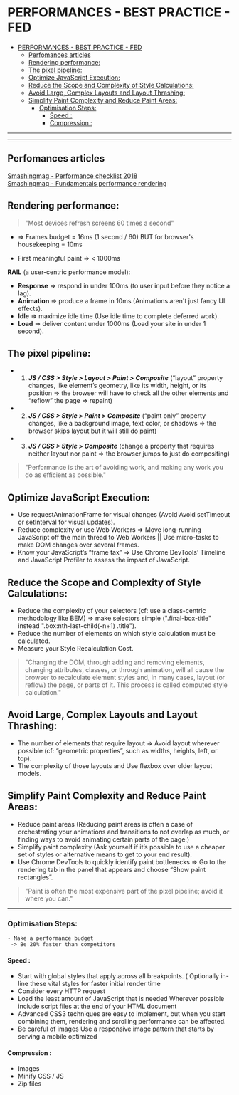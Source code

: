 # PERFORMANCES - BEST PRACTICE - FED

- [PERFORMANCES - BEST PRACTICE - FED](#performances---best-practice---fed)
  - [Perfomances articles](#perfomances-articles)
  - [Rendering performance:](#rendering-performance)
  - [The pixel pipeline:](#the-pixel-pipeline)
  - [Optimize JavaScript Execution:](#optimize-javascript-execution)
  - [Reduce the Scope and Complexity of Style Calculations:](#reduce-the-scope-and-complexity-of-style-calculations)
  - [Avoid Large, Complex Layouts and Layout Thrashing:](#avoid-large-complex-layouts-and-layout-thrashing)
  - [Simplify Paint Complexity and Reduce Paint Areas:](#simplify-paint-complexity-and-reduce-paint-areas)
    - [Optimisation Steps:](#optimisation-steps)
      - [Speed :](#speed)
      - [Compression :](#compression)

---
---
  ## Perfomances articles
  [Smashingmag - Performance checklist 2018](https://www.smashingmagazine.com/2018/01/front-end-performance-checklist-2018-pdf-pages/)  
  [Smashingmag - Fundamentals performance rendering](https://developers.google.com/web/fundamentals/performance/rendering/)

  ## Rendering performance:
  > "Most devices refresh screens 60 times a second" 
  - => Frames budget = 16ms (1 second / 60) BUT for browser's housekeeping = 10ms

  - First meaningful paint => < 1000ms

  **RAIL** (a user-centric performance model):
  - **Response** => respond in under 100ms (to user input before they notice a lag).
  - **Animation** => produce a frame in 10ms (Animations aren't just fancy UI effects).
  - **Idle** => maximize idle time (Use idle time to complete deferred work).
  - **Load** => deliver content under 1000ms (Load your site in under 1 second).

  ## The pixel pipeline:
  - 1. ***JS / CSS > Style > Layout > Paint > Composite*** (“layout” property changes, like element’s geometry, like its width, height, or its position  => the browser will have to check all the other elements and “reflow” the page => repaint)
  - 2. ***JS / CSS > Style > Paint > Composite*** (“paint only” property changes, like a background image, text color, or shadows => the browser skips layout but it will still do paint)
  - 3. ***JS / CSS > Style > Composite*** (change a property that requires neither layout nor paint => the browser jumps to just do compositing)

  > "Performance is the art of avoiding work, and making any work you do as efficient as possible."

  ## Optimize JavaScript Execution:
  - Use requestAnimationFrame for visual changes (Avoid Avoid setTimeout or setInterval for visual updates).
  - Reduce complexity or use Web Workers => Move long-running JavaScript off the main thread to Web Workers || Use micro-tasks to make DOM changes over several frames.
  - Know your JavaScript’s “frame tax” => Use Chrome DevTools’ Timeline and JavaScript Profiler to assess the impact of JavaScript.

  ## Reduce the Scope and Complexity of Style Calculations:
  - Reduce the complexity of your selectors (cf: use a class-centric methodology like BEM) => make selectors simple (".final-box-title" instead ".box:nth-last-child(-n+1) .title").
  - Reduce the number of elements on which style calculation must be calculated.
  - Measure your Style Recalculation Cost.

  > "Changing the DOM, through adding and removing elements, changing attributes, classes, or through animation, will all cause the browser to recalculate element styles and, in many cases, layout (or reflow) the page, or parts of it. This process is called computed style calculation."

  ## Avoid Large, Complex Layouts and Layout Thrashing:
  - The number of elements that require layout => Avoid layout wherever possible (cf: “geometric properties”, such as widths, heights, left, or top).
  - The complexity of those layouts and Use flexbox over older layout models.

  ## Simplify Paint Complexity and Reduce Paint Areas:
  - Reduce paint areas (Reducing paint areas is often a case of orchestrating your animations and transitions to not overlap as much, or finding ways to avoid animating certain parts of the page.)
  - Simplify paint complexity (Ask yourself if it’s possible to use a cheaper set of styles or alternative means to get to your end result).
  - Use Chrome DevTools to quickly identify paint bottlenecks => Go to the rendering tab in the panel that appears and choose “Show paint rectangles”.

  > "Paint is often the most expensive part of the pixel pipeline; avoid it where you can."

---

  ### Optimisation Steps:
    - Make a performance budget
     -> Be 20% faster than competitors

  #### Speed :
  - Start with global styles that apply across all breakpoints. (
    Optionally in-line these vital styles for faster initial render time
  - Consider every HTTP request
  - Load the least amount of JavaScript that is needed
    Wherever possible include script files at the end of your HTML document 
  - Advanced CSS3 techniques are easy to implement, but when you start combining them, rendering and scrolling performance can be affected.
  - Be careful of images
    Use a responsive image pattern that starts by serving a mobile optimized

  #### Compression :
  - Images
  - Minify CSS / JS
  - Zip files

    
    
    
